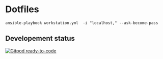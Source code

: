 # Dotfiles 
	ansible-playbook workstation.yml  -i "localhost," --ask-become-pass

## Developement status

[![Gitpod ready-to-code](https://img.shields.io/badge/Gitpod-ready--to--code-908a85?logo=gitpod)](https://gitpod.io/#https://github.com/ebesson/dotfiles)